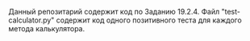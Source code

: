 Данный репозитарий содержит код по Заданию 19.2.4.
Файл "test-calculator.py" содержит код одного позитивного теста для каждого метода калькулятора.
